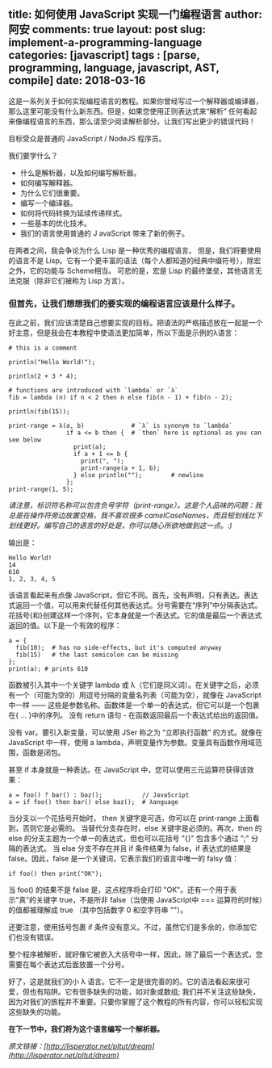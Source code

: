 title: 如何使用 JavaScript 实现一门编程语言
author: 阿安
comments: true
layout: post
slug: implement-a-programming-language
categories: [javascript]
tags : [parse, programming, language, javascript, AST, compile]
date: 2018-03-16
---

这是一系列关于如何实现编程语言的教程。如果你曾经写过一个解释器或编译器，那么这里可能没有什么新东西。但是，如果您使用正则表达式来“解析” 任何看起来像编程语言的东西，那么请至少阅读解析部分。让我们写出更少的错误代码！

目标受众是普通的 JavaScript / NodeJS 程序员。

我们要学什么？

- 什么是解析器，以及如何编写解析器。
- 如何编写解释器。
- 为什么它们很重要。
- 编写一个编译器。
- 如何将代码转换为延续传递样式。
- 一些基本的优化技术。
- 我们的语言使用普通的 J avaScript 带来了新的例子。

在两者之间，我会争论为什么 Lisp 是一种优秀的编程语言。 但是，我们将要使用的语言不是 Lisp。它有一个更丰富的语法（每个人都知道的经典中缀符号），除宏之外，它的功能与 Scheme相当。
可悲的是，宏是 Lisp 的最终堡垒，其他语言无法克服（除非它们被称为 Lisp 方言）。

### 但首先，让我们想想我们的要实现的编程语言应该是什么样子。

在此之前，我们应该清楚自己想要实现的目标。把语法的严格描述放在一起是一个好主意，但是我会在本教程中使语法更加简单，所以下面是示例的λ语言：

    # this is a comment

    println("Hello World!");

    println(2 + 3 * 4);

    # functions are introduced with `lambda` or `λ`
    fib = lambda (n) if n < 2 then n else fib(n - 1) + fib(n - 2);

    println(fib(15));

    print-range = λ(a, b)             # `λ` is synonym to `lambda`
                    if a <= b then {  # `then` here is optional as you can see below
                      print(a);
                      if a + 1 <= b {
                        print(", ");
                        print-range(a + 1, b);
                      } else println("");        # newline
                    };
    print-range(1, 5);

_请注意，标识符名称可以包含负号字符（print-range）。这是个人品味的问题：我总是在操作符旁边放置空格，我不喜欢很多 camelCaseNames，而且短划线比下划线更好。编写自己的语言的好处是，你可以随心所欲地做到这一点。:)_

输出是：

    Hello World!
    14
    610
    1, 2, 3, 4, 5

<!-- more -->

该语言看起来有点像 JavaScript，但它不同。首先，没有声明，只有表达。表达式返回一个值，可以用来代替任何其他表达式。分号需要在“序列”中分隔表达式。花括号{和}创建这样一个序列，它本身就是一个表达式。它的值是最后一个表达式返回的值。以下是一个有效的程序：

    a = {
      fib(10);  # has no side-effects, but it's computed anyway
      fib(15)   # the last semicolon can be missing
    };
    print(a); # prints 610

函数被引入其中一个关键字 lambda 或 λ（它们是同义词）。在关键字之后，必须有一个（可能为空的）用逗号分隔的变量名列表（可能为空），就像在 JavaScript 中一样 —— 这些是参数名称。函数体是一个单一的表达式，但它可以是一个包裹在{ ... }中的序列。
没有 return 语句 - 在函数返回最后一个表达式给出的返回值。

没有 var。要引入新变量，可以使用 JSer 称之为 “立即执行函数” 的方式。就像在 JavaScript 中一样，使用 a lambda，声明变量作为参数。变量具有函数作用域范围，函数是闭包。

甚至 if 本身就是一种表达。在 JavaScript 中，您可以使用三元运算符获得该效果：

    a = foo() ? bar() : baz();           // JavaScript
    a = if foo() then bar() else baz();  # λanguage

当分支以一个花括号开始时， then 关键字是可选，你可以在 print-range 上面看到，否则它是必需的。
当替代分支存在时，else 关键字是必须的。再次，then 的 else 的分支主题为一个单一的表达式，但也可以花括号 "{}" 包含多个通过 ";" 分隔的表达式。
当 else 分支不存在并且 if 条件结果为 false，if 表达式的结果是 false。因此，false 是一个关键词，它表示我们的语言中唯一的 falsy 值：

    if foo() then print("OK");

当 foo() 的结果不是 false 是，这点程序将会打印 "OK"。还有一个用于表示"真"的关键字 true，不是所非 false（当使用 JavaScript中 === 运算符的时候）的值都被理解成 true （其中包括数字 0 和空字符串 ""）。

还要注意，使用括号包裹 if 条件没有意义。不过，虽然它们是多余的，你添加它们也没有错误。

整个程序被解析，就好像它被嵌入大括号中一样，因此，除了最后一个表达式，您需要在每个表达式后面放置一个分号。

好了，这是就我们的小 λ 语言。它不一定是很完善的的。它的语法看起来很可爱，但也有陷阱。它有很多缺失的功能，如对象或数组; 我们并不关注这些缺失，因为对我们的旅程并不重要。只要你掌握了这个教程的所有内容，你可以轻松实现这些缺失的功能。

**在下一节中，我们将为这个语言编写一个解析器。**


_原文链接：[http://lisperator.net/pltut/dream](http://lisperator.net/pltut/dream)_